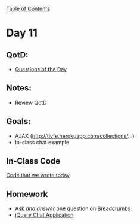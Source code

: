 [Table of Contents](/README.md)

# Day 11

## QotD:
* [Questions of the Day](http://www.classmarker.com/)

## Notes:
* Review QotD

## Goals:
* AJAX (http://tiyfe.herokuapp.com/collections/...)
* In-class chat example

## In-Class Code
[Code that we wrote today](/notes/day-11/code)

## Homework
* Ask *and answer* one question on [Breadcrumbs](http://tiy.breadcrumbsqa.com/)
* [jQuery Chat Application](https://github.com/TIY-Austin-Front-End-Engineering/jquery-chat-application)
